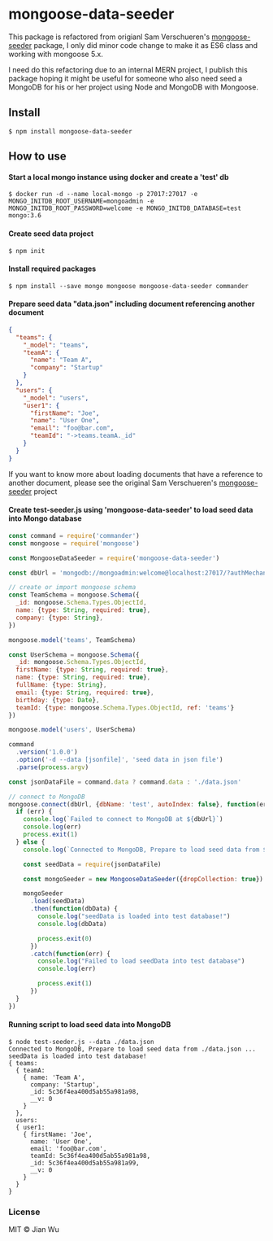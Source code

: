 # mongoose-data-seeder
This package is refactored from origianl Sam Verschueren's [mongoose-seeder](https://github.com/SamVerschueren/mongoose-seeder) package, I only did minor code change to make it as ES6 class and working with mongoose 5.x.

I need do this refactoring due to an internal MERN project, I publish this package hoping it might be useful for someone who also need seed a MongoDB for his or her project using Node and MongoDB with Mongoose.

## Install
```
$ npm install mongoose-data-seeder
```

## How to use

#### Start a local mongo instance using docker and create a 'test' db
```
$ docker run -d --name local-mongo -p 27017:27017 -e MONGO_INITDB_ROOT_USERNAME=mongoadmin -e MONGO_INITDB_ROOT_PASSWORD=welcome -e MONGO_INITDB_DATABASE=test mongo:3.6
```

#### Create seed data project
```
$ npm init
```

#### Install required packages
```
$ npm install --save mongo mongoose mongoose-data-seeder commander
```

#### Prepare seed data "data.json" including document referencing another document

```json
{
  "teams": {
    "_model": "teams",
    "teamA": {
      "name": "Team A",
      "company": "Startup"
    }
  },
  "users": {
    "_model": "users",
    "user1": {
      "firstName": "Joe",
      "name": "User One",
      "email": "foo@bar.com",
      "teamId": "->teams.teamA._id"
    }
  }
}
```

If you want to know more about loading documents that have a reference to another document, please see the original Sam Verschueren's [mongoose-seeder](https://github.com/SamVerschueren/mongoose-seeder) project


#### Create test-seeder.js using 'mongoose-data-seeder' to load seed data into Mongo database

```JavaScript
const command = require('commander')
const mongoose = require('mongoose')

const MongooseDataSeeder = require('mongoose-data-seeder')

const dbUrl = 'mongodb://mongoadmin:welcome@localhost:27017/?authMechanism=DEFAULT&authSource=admin'

// create or import mongoose schema
const TeamSchema = mongoose.Schema({
  _id: mongoose.Schema.Types.ObjectId,
  name: {type: String, required: true},
  company: {type: String},
})

mongoose.model('teams', TeamSchema)

const UserSchema = mongoose.Schema({
  _id: mongoose.Schema.Types.ObjectId,
  firstName: {type: String, required: true},
  name: {type: String, required: true},
  fullName: {type: String},
  email: {type: String, required: true},
  birthday: {type: Date},
  teamId: {type: mongoose.Schema.Types.ObjectId, ref: 'teams'}
})

mongoose.model('users', UserSchema)

command
  .version('1.0.0')
  .option('-d --data [jsonfile]', 'seed data in json file')
  .parse(process.argv)

const jsonDataFile = command.data ? command.data : './data.json'

// connect to MongoDB
mongoose.connect(dbUrl, {dbName: 'test', autoIndex: false}, function(err){
  if (err) {
    console.log(`Failed to connect to MongoDB at ${dbUrl}`)
    console.log(err)
    process.exit(1)
  } else {
    console.log(`Connected to MongoDB, Prepare to load seed data from ${jsonDataFile} ...`)

    const seedData = require(jsonDataFile)

    const mongoSeeder = new MongooseDataSeeder({dropCollection: true})

    mongoSeeder
      .load(seedData)
      .then(function(dbData) {
        console.log("seedData is loaded into test database!")
        console.log(dbData)

        process.exit(0)
      })
      .catch(function(err) {
        console.log("Failed to load seedData into test database")
        console.log(err)

        process.exit(1)
      })
  }
})
```

#### Running script to load seed data into MongoDB
```
$ node test-seeder.js --data ./data.json
Connected to MongoDB, Prepare to load seed data from ./data.json ...
seedData is loaded into test database!
{ teams:
  { teamA:
    { name: 'Team A',
      company: 'Startup',
      _id: 5c36f4ea400d5ab55a981a98,
      __v: 0
    }
  },
  users:
  { user1:
    { firstName: 'Joe',
      name: 'User One',
      email: 'foo@bar.com',
      teamId: 5c36f4ea400d5ab55a981a98,
      _id: 5c36f4ea400d5ab55a981a99,
      __v: 0
    }
  }
}
```

### License

MIT © Jian Wu

